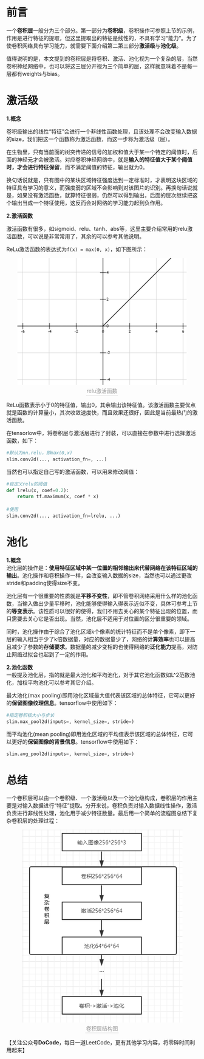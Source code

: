 # **前言**
 一个**卷积层**一般分为三个部分。第一部分为**卷积级**，卷积操作可参照上节的示例，作用是进行特征的提取，但这里提取出的特征是线性的，不具有学习“能力”。为了使卷积网络具有学习能力，就需要下面介绍第二第三部分**激活级**与**池化级**。  
 
 值得说明的是，本文提到的卷积层是将卷积、激活、池化视为一个复杂的层，当然卷积神经网络中，也可以将这三层分开视为三个简单的层，这样就意味着不是每一层都有weights与bias。  

# **激活级**
**1.概念**

卷积级输出的线性“特征”会进行一个非线性函数处理，且该处理不会改变输入数据的size，我们把这一个函数称为激活函数，而这一步称为激活级（层）。  

在生物里，只有当前面的树突传递的信号的加权和值大于某一个特定的阈值时，后面的神经元才会被激活。对应卷积神经网络中，就是**输入的特征值大于某个阈值时，才会进行特征保留**，而不满足阈值的特征，输出就为0。  

换句话说就是，只有图中的某块区域特征强度达到一定标准时，才表明这块区域的特征具有学习的意义，而强度弱的区域不会影响到对该图片的识别。再换句话说就是，如果没有激活函数，就算特征很弱，仍然可以得到输出，后面的层次继续把这个输出当成一个特征使用，这反而会对网络的学习能力起到负作用。  

**2.激活函数**  

激活函数有很多，如sigmoid、relu、tanh、abs等，这里主要介绍常用的relu激活函数，可以说是非常常用了，其余的可以参考其他说明。  

ReLu激活函数的表达式为```f(x) = max(0, x)```，如下图所示：  

<center>
    <img src="./pic/tensor3-1.png" />  
    <br>
    <div style="color:orange; border-bottom: 1px solid #d9d9d9;
    display: inline-block;
    color: #999;
    padding: 2px;">relu激活函数</div>
</center>   

ReLu函数表示小于0的特征值，输出0，其余输出该特征值。该激活函数主要优点就是函数的计算量小，其次收敛速度快，而且效果还很好，因此是当前最热门的激活函数。

在tensorlow中，将卷积层与激活层进行了封装，可以直接在参数中进行选择激活函数，如下：  
```python
#默认为nn.relu，即max(0,x)
slim.conv2d(..., activation_fn=, ...)
```
当然也可以指定自己写的激活函数，可以用来修改阈值：  
```python
#自定义relu的阈值
def lrelu(x, coef=0.2):
    return tf.maximum(x, coef * x)
    
#使用
slim.conv2d(..., activation_fn=lrelu, ...)
```

# **池化**  
**1.概念**  
池化层的操作是：**使用特征区域中某一位置的相邻输出来代替网络在该特征区域的输出**。池化操作和卷积操作一样，会改变输入数据的size，当然也可以通过更改stride和padding使得size不变。  

池化层有一个很重要的性质就是**平移不变性**，即不管卷积网络采用什么样的池化函数，当输入做出少量平移时，池化能够使得输入得表示近似不变，具体可参考上节的**等变表示**。该性质可以很好的使得，我们不用去关心的某个特征出现的位置，而只需要去关心它是否出现。当然，池化层不适用于对位置的区分很重要的领域。  

同时，池化操作由于综合了池化区域k个像素的统计特征而不是单个像素，即下一层的输入相当于少了k倍数据量，对应的数据量少了，网络的**计算效率**也可以提高且减少了参数的**存储要求**。数据量的减少变相的也使得网络的**泛化能力**提高，对防止网络过拟合也起到了一定的作用。  

**2.池化函数**  
一般提及池化层，指的就是最大池化和平均池化，对于其它池化函数如L^2范数池化，加权平均池化可以参考其它介绍。  

最大池化(max pooling)即用池化区域最大值代表该区域的总体特征，它可以更好的**保留图像纹理信息**。tensorflow中使用如下：  
```python
#指定卷积核大小与步长
slim.max_pool2d(inputs=, kernel_size=, stride=)
```

而平均池化(mean pooling)即用池化区域的平均值表示该区域的总体特征，它可以更好的**保留图像的背景信息**。tensorflow中使用如下： 
```python
slim.avg_pool2d(inputs=, kernel_size=, stride=)
``` 

# **总结**
一个卷积层可以由一个卷积级、一个激活级以及一个池化级构成，卷积层的作用主要是对输入数据进行“特征”提取。分开来说，卷积负责对输入数据线性操作，激活负责进行非线性处理，池化用于减少特征数量。最后用一个简单的流程图总结下复杂卷积层的处理过程：  

<center>
    <img src="./pic/tensor3-2.png" />  
    <br>
    <div style="color:orange; border-bottom: 1px solid #d9d9d9;
    display: inline-block;
    color: #999;
    padding: 2px;">卷积层结构图</div>
</center>  

【关注公众号**DoCode**，每日一道LeetCode，更有其他学习内容，将零碎时间利用起来】